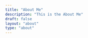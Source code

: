 ```yaml
---
title: "About Me"
description: "This is the About Me"
draft: false
layout: "about"
type: "about"
---
```

